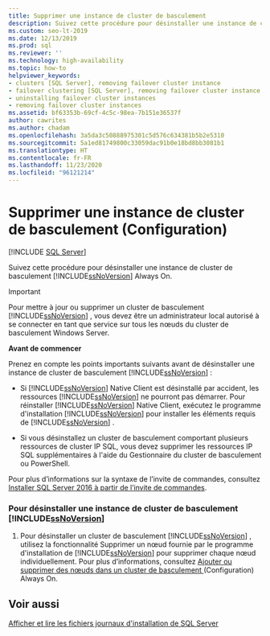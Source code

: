 ```yaml
---
title: Supprimer une instance de cluster de basculement
description: Suivez cette procédure pour désinstaller une instance de cluster de basculement SQL Server. Cet article contient des points importants que vous devez connaître avant de poursuivre.
ms.custom: seo-lt-2019
ms.date: 12/13/2019
ms.prod: sql
ms.reviewer: ''
ms.technology: high-availability
ms.topic: how-to
helpviewer_keywords:
- clusters [SQL Server], removing failover cluster instance
- failover clustering [SQL Server], removing failover cluster instance
- uninstalling failover cluster instances
- removing failover cluster instances
ms.assetid: bf63353b-69cf-4c5c-98ea-7b151e36537f
author: cawrites
ms.author: chadam
ms.openlocfilehash: 3a5da3c50888975301c5d576c634381b5b2e5310
ms.sourcegitcommit: 5a1ed81749800c33059dac91b0e18bd8bb3081b1
ms.translationtype: HT
ms.contentlocale: fr-FR
ms.lasthandoff: 11/23/2020
ms.locfileid: "96121214"
---
```

# <a name="remove-a-failover-cluster-instance-setup"></a>Supprimer une instance de cluster de basculement (Configuration)

[!INCLUDE [SQL Server](../../../includes/applies-to-version/sqlserver.md)]

Suivez cette procédure pour désinstaller une instance de cluster de basculement [!INCLUDE[ssNoVersion](../../../includes/ssnoversion-md.md)] Always On.  
  
> [!IMPORTANT]  
>  Pour mettre à jour ou supprimer un cluster de basculement [!INCLUDE[ssNoVersion](../../../includes/ssnoversion-md.md)] , vous devez être un administrateur local autorisé à se connecter en tant que service sur tous les nœuds du cluster de basculement Windows Server.  
  
 **Avant de commencer**  
  
 Prenez en compte les points importants suivants avant de désinstaller une instance de cluster de basculement [!INCLUDE[ssNoVersion](../../../includes/ssnoversion-md.md)] :  
  
-   Si [!INCLUDE[ssNoVersion](../../../includes/ssnoversion-md.md)] Native Client est désinstallé par accident, les ressources [!INCLUDE[ssNoVersion](../../../includes/ssnoversion-md.md)] ne pourront pas démarrer. Pour réinstaller [!INCLUDE[ssNoVersion](../../../includes/ssnoversion-md.md)] Native Client, exécutez le programme d'installation [!INCLUDE[ssNoVersion](../../../includes/ssnoversion-md.md)] pour installer les éléments requis de [!INCLUDE[ssNoVersion](../../../includes/ssnoversion-md.md)] .  
  
-   Si vous désinstallez un cluster de basculement comportant plusieurs ressources de cluster IP SQL, vous devez supprimer les ressources IP SQL supplémentaires à l'aide du Gestionnaire du cluster de basculement ou PowerShell.  
  
 Pour plus d’informations sur la syntaxe de l’invite de commandes, consultez [Installer SQL Server 2016 à partir de l’invite de commandes](../../../database-engine/install-windows/install-sql-server-from-the-command-prompt.md).  
  
### <a name="to-uninstall-a-ssnoversion-failover-cluster-instance"></a>Pour désinstaller une instance de cluster de basculement [!INCLUDE[ssNoVersion](../../../includes/ssnoversion-md.md)]
  
1.  Pour désinstaller un cluster de basculement [!INCLUDE[ssNoVersion](../../../includes/ssnoversion-md.md)] , utilisez la fonctionnalité Supprimer un nœud fournie par le programme d'installation de [!INCLUDE[ssNoVersion](../../../includes/ssnoversion-md.md)] pour supprimer chaque nœud individuellement. Pour plus d’informations, consultez [Ajouter ou supprimer des nœuds dans un cluster de basculement ](../../../sql-server/failover-clusters/install/add-or-remove-nodes-in-a-sql-server-failover-cluster-setup.md) &#40;Configuration&#41; Always On.  
  
## <a name="see-also"></a>Voir aussi  
 [Afficher et lire les fichiers journaux d'installation de SQL Server](../../../database-engine/install-windows/view-and-read-sql-server-setup-log-files.md)  
  
